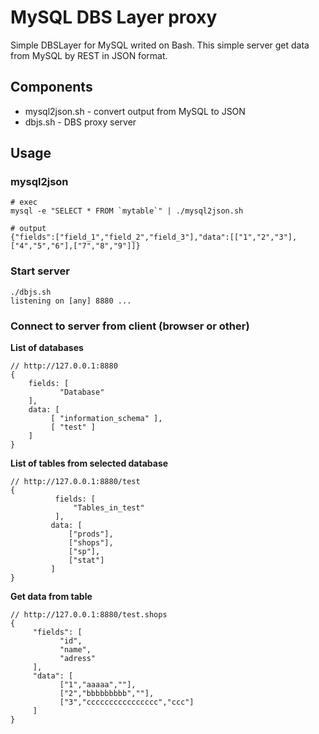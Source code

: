 # MySQL DBS Layer proxy

Simple DBSLayer for MySQL writed on Bash.
This simple server get data from MySQL by REST in JSON format.

## Components

* mysql2json.sh - convert output from MySQL to JSON
* dbjs.sh - DBS proxy server

## Usage

### mysql2json

    # exec
    mysql -e "SELECT * FROM `mytable`" | ./mysql2json.sh
    
    # output
    {"fields":["field_1","field_2","field_3"],"data":[["1","2","3"],["4","5","6"],["7","8","9"]]}

### Start server

    ./dbjs.sh
    listening on [any] 8880 ...

### Connect to server from client (browser or other)

**List of databases**

```
// http://127.0.0.1:8880 
{
    fields: [
           "Database"
    ],
    data: [
         [ "information_schema" ],
         [ "test" ]
    ]
}
```

**List of tables from selected database**
```
// http://127.0.0.1:8880/test
{
          fields: [
              "Tables_in_test"
          ],
         data: [
             ["prods"],
             ["shops"],
             ["sp"],
             ["stat"]
         ]
}
```

**Get data from table**
```
// http://127.0.0.1:8880/test.shops
{
     "fields": [
           "id",
           "name",
           "adress"
     ],
     "data": [
           ["1","aaaaa",""],
           ["2","bbbbbbbbb",""],
           ["3","cccccccccccccccc","ccc"]
     ]
}
```
